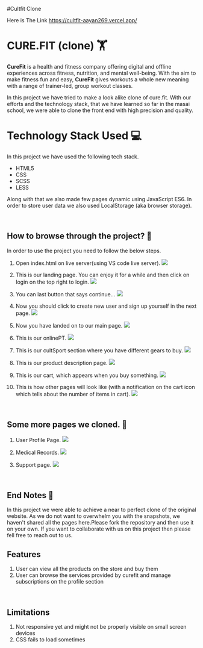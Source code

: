#Cultfit Clone

Here is The Link
https://cultfit-aayan269.vercel.app/


<link rel="stylesheet" href="https://cdn.jsdelivr.net/gh/devicons/devicon@master/devicon.min.css">

# CURE.FIT (clone) 🏋

**CureFit** is a health and fitness company offering digital and offline experiences across fitness, nutrition, and mental well-being. With the aim to make fitness fun and easy, **CureFit** gives workouts a whole new meaning with a range of trainer-led, group workout classes.

In this project we have tried to make a look alike clone of cure.fit. With our efforts and the technology stack, that we have learned so far in the masai school, we were able to clone the front end with high precision and quality.

# Technology Stack Used 💻

In this project we have used the following tech stack.

- HTML5 <i class="devicon-html5-plain colored"></i>
- CSS <i class="devicon-css3-plain colored"></i>
- SCSS <i class="devicon-sass-original colored"></i>
- LESS <i class="devicon-less-plain-wordmark colored"></i>

Along with that we also made few pages dynamic using JavaScript ES6. In order to store user data we also used LocalStorage (aka browser storage).

<br>

## How to browse through the project? 🤔

In order to use the project you need to follow the below steps.

1.  Open index.html on live server(using VS code live server).
    <img src="Screenshots/index.PNG" >

2.  This is our landing page. You can enjoy it for a while and then click on login on the top right to login.
    <img src="Screenshots/login.PNG">

3.  You can last button that says continue...
    <img src="Screenshots/login.PNG">

4.  Now you should click to create new user and sign up yourself in the next page.
    <img src="Screenshots/signinGoogle.PNG">

5.  Now you have landed on to our main page.
    <img src="Screenshots/loggedIn.PNG">

6.  This is our onlinePT.
    <img src="Screenshots/onlinePT.PNG">

7.  This is our cultSport section where you have different gears to buy.
    <img src="Screenshots/cultSport.PNG">

8.  This is our product description page.
    <img src="Screenshots/gear_info.PNG">

9.  This is our cart, which appears when you buy something.
    <img src="Screenshots/cart.PNG">

10. This is how other pages will look like (with a notification on the cart icon which tells about the number of items in cart).
    <img src="Screenshots/gearInfoIcon.PNG">

<br>

## Some more pages we cloned. 🌟

1. User Profile Page.
   <img src="Screenshots/Profile.PNG">

2. Medical Records.
   <img src="Screenshots/Medical.PNG">

3. Support page.
   <img src="Screenshots/Support.PNG">

<br>

## End Notes 📑

In this project we were able to achieve a near to perfect clone of the original website. As we do not want to overwhelm you with the snapshots, we haven't shared all the pages here.Please fork the repository and then use it on your own. If you want to collaborate with us on this project then please fell free to reach out to us.

## Features

1. User can view all the products on the store and buy them
2. User can browse the services provided by curefit and manage subscriptions on the profile section

<br>

## Limitations

1. Not responsive yet and might not be properly visible on small screen devices
2. CSS fails to load sometimes

<br>


